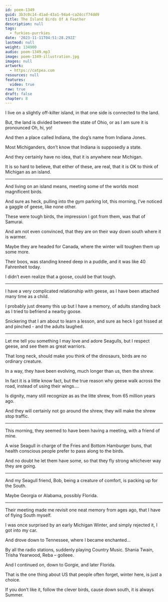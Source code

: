 ```yaml
---
id: poem-1349
guid: 3b3c0c14-41ad-43a1-94a4-ca2dccf74dd9
title: The Island Birds Of A Feather
description: null
tags:
  - furkies-purrkies
date: '2023-11-11T04:51:28.292Z'
lastmod: null
weight: 134900
audio: poem-1349.mp3
image: poem-1349-illustration.jpg
images: null
artwork:
  - https://catpea.com
resources: null
features:
  video: true
raw: true
draft: false
chapter: 8
---
```


I live on a slightly off-kilter island,
in that one side is connected to the land.

But, the land is divided between the state of Ohio,
or as I am sure it is pronounced Oh, hi, yo!

And then a place called Indiana,
the dog’s name from Indiana Jones.

Most Michiganders,
don’t know that Indiana is supposedly a state.

And they certainly have no idea,
that it is anywhere near Michigan.

It is so hard to believe, that either of these,
are real, that it is OK to think of Michigan as an island.

---

And living on an island means,
meeting some of the worlds most magnificent birds.

And sure as heck, pulling into the gym parking lot, this morning,
I’ve noticed a gaggle of geese, like none other.

These were tough birds, the impression I got from them,
was that of Samurai.

And am not even convinced,
that they are on their way down south where it is warmer.

Maybe they are headed for Canada,
where the winter will toughen them up some more.

Their boos, was standing kneed deep in a puddle,
and it was like 40 Fahrenheit today.

I didn’t even realize that a goose,
could be that tough.

---

I have a very complicated relationship with geese,
as I have been attached many time as a child.

I probably just dreamy this up but I have a memory,
of adults standing back as I tried to befriend a nearby goose.

Snickering that I am about to learn a lesson,
and sure as heck I got hissed at and pinched - and the adults laughed.

---

Let me tell you something I may love and adore Seagulls,
but I respect geese, and see them as great warriors.

That long neck, should make you think of the dinosaurs,
birds are no ordinary creature.

In a way, they have been evolving,
much longer than us, then the shrew.

In fact it is a little know fact,
but the true reason why geese walk across the road, instead of using their wings….

Is dignity, many still recognize as as the litte shrew,
from 65 million years ago.

And they will certainly not go around the shrew,
they will make the shrew stop traffic.

---

This morning, they seemed to have been having a meeting,
with a friend of mine.

A wise Seagull in charge of the Fries and Bottom Hamburger buns,
that health conscious people prefer to pass along to the birds.

And no doubt he let them have some,
so that they fly strong whichever way they are going.

---

And my Seagull friend, Bob, being a creature of comfort,
is packing up for the South.

Maybe Georgia or Alabama,
possibly Florida.

---

Their meeting made me revisit one neat memory from ages ago,
that I have of flying South myself.

I was once surprised by an early Michigan Winter,
and simply rejected it, I got into my car.

And drove down to Tennessee,
where I became enchanted…

By all the radio stations, suddenly playing Country Music.
Shania Twain, Trisha Yearwood, Reba – golleee.

And I continued on, down to Gorgie,
and later Florida.

That is the one thing about US that people often forget,
winter here, is just a choice.

If you don’t like it, follow the clever birds,
cause down south, it is always Summer.
